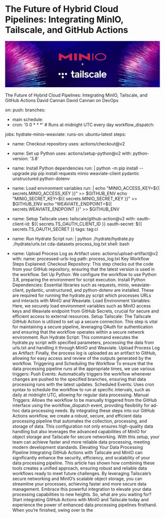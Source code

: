 # The Future of Hybrid Cloud Pipelines: Integrating MinIO, Tailscale, and GitHub Actions

![Header Image](articles/images/The_Future_of_Hybrid_Cloud_Pipelines__Integrating_MinIO__Tailscale__and_GitHub_Actions.jpg)

The Future of Hybrid Cloud Pipelines: Integrating MinIO, Tailscale, and GitHub Actions
David Cannan
David Cannan
on
DevOps

on:
push:
branches:
- main
schedule:
- cron: '0 0 * * *'  # Runs at midnight UTC every day
workflow_dispatch:

jobs:
hydrate-minio-weaviate:
runs-on: ubuntu-latest
steps:
- name: Checkout repository
uses: actions/checkout@v2

- name: Set up Python
uses: actions/setup-python@v2
with:
python-version: '3.8'

- name: Install Python dependencies
run: |
python -m pip install --upgrade pip
pip install requests minio weaviate-client pydantic unstructured python-dotenv

- name: Load environment variables
run: |
echo "MINIO_ACCESS_KEY=${{ secrets.MINIO_ACCESS_KEY }}" >> $GITHUB_ENV
echo "MINIO_SECRET_KEY=${{ secrets.MINIO_SECRET_KEY }}" >> $GITHUB_ENV
echo "WEAVIATE_ENDPOINT=${{ secrets.WEAVIATE_ENDPOINT }}" >> $GITHUB_ENV

- name: Setup Tailscale
uses: tailscale/github-action@v2
with:
oauth-client-id: ${{ secrets.TS_OAUTH_CLIENT_ID }}
oauth-secret: ${{ secrets.TS_OAUTH_SECRET }}
tags: tag:ci

- name: Run Hydrate Script
run: |
python ./hydrate/hydrate.py ./hydrate/urls.txt cda-datasets process_log.txt
shell: bash

- name: Upload Process Log as Artifact
uses: actions/upload-artifact@v2
with:
name: processed-urls-log
path: process_log.txt
Key Workflow Steps Explained:
Checkout Repository:
This step checks out the code from your GitHub repository, ensuring that the latest version is used in the workflow.
Set Up Python:
We configure the workflow to use Python 3.8, preparing the environment for script execution.
Install Python Dependencies:
Essential libraries such as requests, minio, weaviate-client, pydantic, unstructured, and python-dotenv are installed. These are required for running the hydrate.py script which processes URLs and interacts with MinIO and Weaviate.
Load Environment Variables:
Here, we securely load environment variables such as MinIO access keys and Weaviate endpoint from GitHub Secrets, crucial for secure and efficient access to external resources.
Setup Tailscale:
The Tailscale GitHub Action is utilized to set up a secure connection. This step is vital for maintaining a secure pipeline, leveraging OAuth for authentication and ensuring that the workflow operates within a secure network environment.
Run Hydrate Script:
This command executes the hydrate.py script with specified parameters, processing the data from urls.txt and handling it through MinIO and Weaviate.
Upload Process Log as Artifact:
Finally, the process log is uploaded as an artifact to GitHub, allowing for easy access and review of the outputs generated by the workflow.
Triggering and Scheduling the Workflow
To ensure that the data processing pipeline runs at the appropriate times, we use various triggers:
Push Events:
Automatically triggers the workflow whenever changes are pushed to the specified branches, ensuring that data processing runs with the latest updates.
Scheduled Events:
Uses cron syntax to schedule the workflow to run at specific intervals, such as daily at midnight UTC, allowing for regular data processing.
Manual Triggers:
Allows the workflow to be manually triggered from the GitHub interface using the workflow_dispatch event, providing flexibility for ad-hoc data processing needs.
By integrating these steps into our GitHub Actions workflow, we create a robust, secure, and efficient data processing pipeline that automates the collection, processing, and storage of data. This configuration not only ensures high-quality data handling but also leverages the advanced capabilities of MinIO for object storage and Tailscale for secure networking. With this setup, your team can achieve faster and more reliable data processing, meeting modern development standards.
Elevating Your Data Processing Pipeline
Integrating GitHub Actions with Tailscale and MinIO can significantly enhance the security, efficiency, and scalability of your data processing pipeline. This article has shown how combining these tools creates a unified approach, ensuring robust and reliable data workflows ready to meet future challenges. By leveraging Tailscale’s secure networking and MinIO’s scalable object storage, you can streamline your processes, achieving faster and more secure data management. Embrace this powerful integration to elevate your data processing capabilities to new heights.
So, what are you waiting for? Start integrating GitHub Actions with MinIO and Tailscale today and experience the power of enhanced data processing pipelines firsthand. When you’re finished, swing over to the
